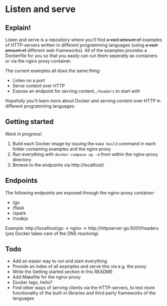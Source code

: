# Listen and serve

## Explain!

Listen and serve is a repository where you'll find ~~a vast amount of~~ examples of HTTP-servers written in different programming languages (using ~~a vast amount of~~ different web frameworks). All of the examples provides a Dockerfile for you so that you easily can run them seperatly as containers or via the nginx proxy container.

The current examples all does the same thing:
* Listen on a port
* Serve content over HTTP
* Expose an endpoint for serving content, ```/headers``` to start with

Hopefully you'll learn more about Docker and serving content over HTTP in different programming languages.

## Getting started

_Work in progress!_

1. Build each Docker image by issuing the ```make build``` command in each folder containing examples and the nginx proxy
2. Run everything with ```docker-compose up -d``` from within the nginx-proxy directory
3. Browse to the endpoints via http://localhost/<endpoint>

## Endpoints

The following endpoints are exposed through the nginx-proxy container:
* /go
* /flask
* /spark
* /nodejs

Example:
http://localhost/go -> nginx -> http://httpserver-go:5001/headers (yes Docker takes care of the DNS resolving)

## Todo

* Add an easier way to run and start everything
* Provide an index of all examples and serve this via e.g. the proxy
* Write the Getting started section in this README
* Add Makefile for the nginx-proxy
* Docker tags, hello?
* Find other ways of serving clients via the HTTP-servers, to test more functionality of the  built-in libraries and third party frameworks of the languages
